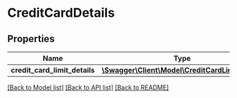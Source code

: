 # CreditCardDetails

## Properties
Name | Type | Description | Notes
------------ | ------------- | ------------- | -------------
**credit_card_limit_details** | [**\Swagger\Client\Model\CreditCardLimitDetails**](CreditCardLimitDetails.md) |  | [optional] 

[[Back to Model list]](../../README.md#documentation-for-models) [[Back to API list]](../../README.md#documentation-for-api-endpoints) [[Back to README]](../../README.md)

